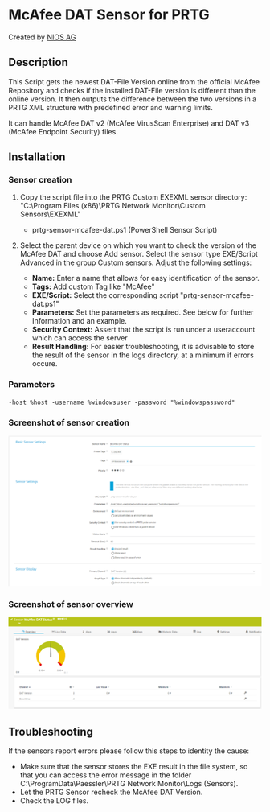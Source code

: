 

# McAfee DAT Sensor for PRTG
 Created by [NIOS AG](https://nios.ch)

## Description
This Script gets the newest DAT-File Version online from the official McAfee Repository and checks if the installed DAT-File version is different than the online version. It then outputs the difference between the two versions in a PRTG XML structure with predefined error and warning limits.

It can handle McAfee DAT v2 (McAfee VirusScan Enterprise) and DAT v3 (McAfee Endpoint Security) files.

## Installation
### Sensor creation
 1. Copy the script file into the PRTG Custom EXEXML sensor directory:
    "C:\Program Files (x86)\PRTG Network Monitor\Custom Sensors\EXEXML"

	- prtg-sensor-mcafee-dat.ps1 (PowerShell Sensor Script)

 2. Select the parent device on which you want to check the version of the McAfee DAT and choose Add sensor. Select the sensor type EXE/Script Advanced in the group Custom sensors. Adjust the following settings:

	- **Name:** Enter a name that allows for easy identification of the sensor.
	- **Tags:** Add custom Tag like "McAfee"
	- **EXE/Script:** Select the corresponding script "prtg-sensor-mcafee-dat.ps1"
	- **Parameters:** Set the parameters as required. See below for further Information and an example.
	- **Security Context:** Assert that the script is run under a useraccount which can access the server
	- **Result Handling:** For easier troubleshooting, it is advisable to store the result of the sensor in the logs directory, at a minimum if errors occure.

### Parameters
    -host %host -username %windowsuser -password "%windowspassword"

### Screenshot of sensor creation
![McAfee DAT PRG Sensor creation](https://github.com/NIOSAG/prtg-sensor-mcafee-dat/blob/master/prtg-sensor-mcafee-dat-configuration.PNG?raw=true)

### Screenshot of sensor overview
![McAfee DAT PRG Sensor overview](https://github.com/NIOSAG/prtg-sensor-mcafee-dat/blob/1de031a10fae612d0625d50a88a1d39fea64c46e/prtg-sensor-mcafee-dat-overview.PNG?raw=true)

## Troubleshooting
If the sensors report errors please follow this steps to identity the cause:

- Make sure that the sensor stores the EXE result in the file system, so that you can access the error message in the folder C:\ProgramData\Paessler\PRTG Network Monitor\Logs (Sensors).
- Let the PRTG Sensor recheck the McAfee DAT Version.
- Check the LOG files.
